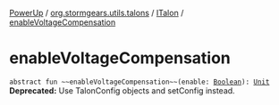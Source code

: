 [PowerUp](../../index.md) / [org.stormgears.utils.talons](../index.md) / [ITalon](index.md) / [enableVoltageCompensation](./enable-voltage-compensation.md)

# enableVoltageCompensation

`abstract fun ~~enableVoltageCompensation~~(enable: `[`Boolean`](https://kotlinlang.org/api/latest/jvm/stdlib/kotlin/-boolean/index.html)`): `[`Unit`](https://kotlinlang.org/api/latest/jvm/stdlib/kotlin/-unit/index.html)
**Deprecated:** Use TalonConfig objects and setConfig instead.

